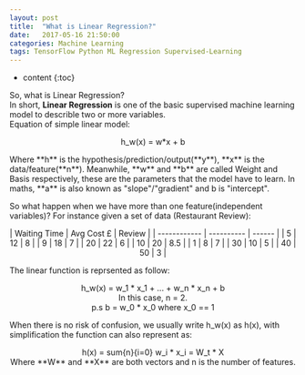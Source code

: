 ```yaml
---
layout: post
title:  "What is Linear Regression?"
date:   2017-05-16 21:50:00
categories: Machine Learning
tags: TensorFlow Python ML Regression Supervised-Learning
---
```


* content
{:toc}

So, what is Linear Regression?<br>
In short, **Linear Regression** is one of the basic supervised machine learning model to describle two or more variables.<br>
Equation of simple linear model:
<p align="center">
	h_w(x) = w*x + b
</p>
Where **h** is the hypothesis/prediction/output(**y**), **x** is the data/feature(**n**). Meanwhile, **w** and **b** are called Weight and Basis respectively, these are the parameters that the model have to learn. In maths, **a** is also known as "slope"/"gradient" and b is "intercept".

So what happen when we have more than one feature(independent variables)?
For instance given a set of data (Restaurant Review):
<p align="center">
| Waiting Time | Avg Cost £ | Review |
| ------------ | ---------- | ------ |
|      5       |     12     |    8   |
|      9       |     18     |    7   |
|     20       |     22     |    6   |
|     10       |     20     |   8.5  |
|      1       |      8     |    7   |
|     30       |     10     |    5   |
|     40       |     50     |    3   |
</p>
The linear function is reprsented as follow:
<p align="center">
	h_w(x) = w_1 * x_1 + ... + w_n * x_n + b 
	<br>
	In this case, n = 2.<br>
	p.s b = w_0 * x_0 where x_0 == 1
</p>
When there is no risk of confusion, we usually write h_w(x) as h(x), with simplification the function can also represent as:
<p align="center">
	h(x) = sum{n}{i=0} w_i * x_i = W_t * X
	<br>
	Where **W** and **X** are both vectors and n is the number of features.
</p>



